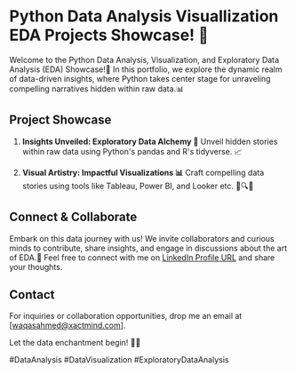 # Python Data Analysis Visuallization EDA Projects Showcase! 🤖

Welcome to the Python Data Analysis, Visualization, and Exploratory Data Analysis (EDA) Showcase!🚀 In this portfolio, we explore the dynamic realm of data-driven insights, where Python takes center stage for unraveling compelling narratives hidden within raw data.📊

## Project Showcase

1. **Insights Unveiled: Exploratory Data Alchemy 🧪**
   Unveil hidden stories within raw data using Python's pandas and R's tidyverse. 📈

2. **Visual Artistry: Impactful Visualizations 📊**
   Craft compelling data stories using tools like Tableau, Power BI, and Looker etc. 📰🔍🎵

## Connect & Collaborate

Embark on this data journey with us! We invite collaborators and curious minds to contribute, share insights, and engage in discussions about the art of EDA.🤝 Feel free to connect with me on [LinkedIn Profile URL](https://www.linkedin.com/in/waqas-ahmed006/) and share your thoughts.

## Contact

For inquiries or collaboration opportunities, drop me an email at [waqasahmed@xactmind.com].

Let the data enchantment begin! 🎩🔮

#DataAnalysis
#DataVisualization
#ExploratoryDataAnalysis
